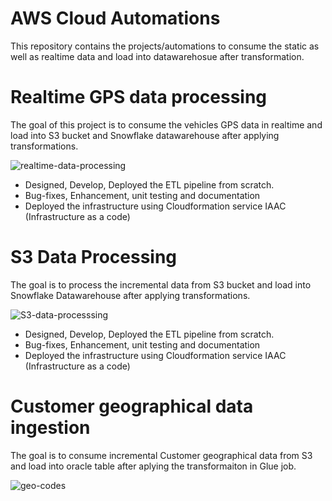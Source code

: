# AWS Cloud Automations
This repository contains the projects/automations to consume the static as well as realtime data and load into datawarehosue after transformation.

# Realtime GPS data processing
The goal of this project is to consume the vehicles GPS data in realtime and load into S3 bucket and Snowflake datawarehouse after applying transformations.

![realtime-data-processing](https://github.com/negi153/aws_cloud_projects/assets/27079205/b4ef9380-b09e-4755-8474-8de6b5a9ad83)

- Designed, Develop, Deployed the ETL pipeline from scratch.
- Bug-fixes, Enhancement, unit testing and documentation
- Deployed the infrastructure using Cloudformation service IAAC (Infrastructure as a code)

# S3 Data Processing
The goal is to process the incremental data from S3 bucket and load into Snowflake Datawarehouse after applying transformations.

![S3-data-processsing](https://github.com/negi153/aws_cloud_projects/assets/27079205/dbfaab55-3d74-415a-8694-ff5463a107b0)

- Designed, Develop, Deployed the ETL pipeline from scratch.
- Bug-fixes, Enhancement, unit testing and documentation
- Deployed the infrastructure using Cloudformation service IAAC (Infrastructure as a code)

# Customer geographical data ingestion
The goal is to consume incremental Customer geographical data from S3 and load into oracle table after aplying the transformaiton in Glue job.

![geo-codes](https://github.com/negi153/aws_cloud_projects/assets/27079205/8d4a6d9d-8660-4a7a-ac13-aa0d08cc68c1)

